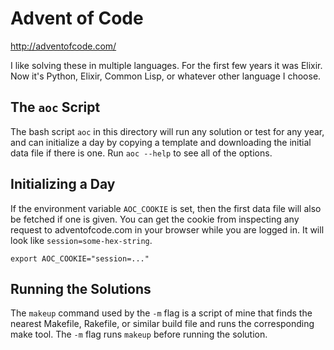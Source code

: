 # Advent of Code

http://adventofcode.com/

I like solving these in multiple languages. For the first few years it was
Elixir. Now it's Python, Elixir, Common Lisp, or whatever other language I
choose.

## The `aoc` Script

The bash script `aoc` in this directory will run any solution or test for
any year, and can initialize a day by copying a template and downloading the
initial data file if there is one. Run `aoc --help` to see all of the
options.

## Initializing a Day

If the environment variable `AOC_COOKIE` is set, then the first data file
will also be fetched if one is given. You can get the cookie from inspecting
any request to adventofcode.com in your browser while you are logged in. It
will look like `session=some-hex-string`.

    export AOC_COOKIE="session=..."

## Running the Solutions

The `makeup` command used by the `-m` flag is a script of mine that finds
the nearest Makefile, Rakefile, or similar build file and runs the
corresponding make tool. The `-m` flag runs `makeup` before running the
solution.

